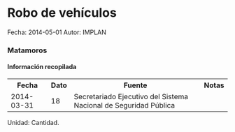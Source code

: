 Robo de vehículos
=====

Fecha: 2014-05-01
Autor: IMPLAN

### Matamoros

#### Información recopilada

<table class="table table-hover table-bordered">
  <tr><th>Fecha</th><th>Dato</th><th>Fuente</th><th>Notas</th></tr>
  <tr><td>2014-03-31</td><td>18</td><td>Secretariado Ejecutivo del Sistema Nacional de Seguridad Pública</td><td></td></tr>
</table>

Unidad: Cantidad.
